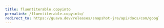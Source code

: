 ```yaml
---
title: fluentiterable.copyinto
permalink: /fluentiterable.copyinto/
redirect_to: https://guava.dev/releases/snapshot-jre/api/docs/com/google/common/collect/FluentIterable.html#copyInto-C-
---
```


